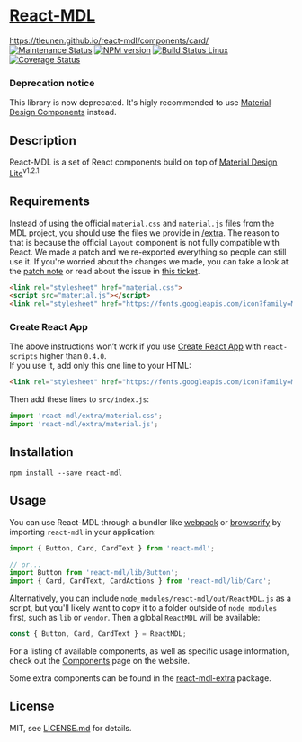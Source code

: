 # [React-MDL][react-mdl-url]
https://tleunen.github.io/react-mdl/components/card/
[![Maintenance Status][status-image]][status-url] [![NPM version][npm-image]][npm-url] [![Build Status Linux][circleci-image]][circleci-url] [![Coverage Status][coverage-image]][coverage-url]

### Deprecation notice

This library is now deprecated. It's higly recommended to use [Material Design Components](https://github.com/material-components/material-components-web) instead.

## Description

React-MDL is a set of React components build on top of [Material Design Lite][google-mdl-url]<sup>v1.2.1</sup>

## Requirements
Instead of using the official `material.css` and `material.js` files from the MDL project, you should use the files we provide in [/extra](/extra/). The reason to that is because the official `Layout` component is not fully compatible with React. We made a patch and we re-exported everything so people can still use it.
If you're worried about the changes we made, you can take a look at the [patch note](/extra/layout-patch.diff) or read about the issue in [this ticket](https://github.com/google/material-design-lite/issues/1356).

```html
<link rel="stylesheet" href="material.css">
<script src="material.js"></script>
<link rel="stylesheet" href="https://fonts.googleapis.com/icon?family=Material+Icons">
```

### Create React App

The above instructions won’t work if you use [Create React App](https://github.com/facebookincubator/create-react-app) with `react-scripts` higher than `0.4.0`.  
If you use it, add only this one line to your HTML:

```html
<link rel="stylesheet" href="https://fonts.googleapis.com/icon?family=Material+Icons">
```

Then add these lines to `src/index.js`:

```js
import 'react-mdl/extra/material.css';
import 'react-mdl/extra/material.js';
```

## Installation

`npm install --save react-mdl`


## Usage

You can use React-MDL through a bundler like [webpack][webpack-url] or [browserify][browserify-url] by importing `react-mdl` in your application:

```js
import { Button, Card, CardText } from 'react-mdl';

// or...
import Button from 'react-mdl/lib/Button';
import { Card, CardText, CardActions } from 'react-mdl/lib/Card';
```

Alternatively, you can include `node_modules/react-mdl/out/ReactMDL.js` as a script, but you'll likely want to copy it to a folder outside of `node_modules` first, such as `lib` or `vendor`. Then a global `ReactMDL` will be available:

```js
const { Button, Card, CardText } = ReactMDL;
```

For a listing of available components, as well as specific usage information, check out the [Components][react-mdl-components-url] page on the website.

Some extra components can be found in the [react-mdl-extra](https://github.com/HriBB/react-mdl-extra) package.

## License

MIT, see [LICENSE.md](/LICENSE.md) for details.

[react-mdl-url]: https://react-mdl.github.io/react-mdl/
[google-mdl-url]: https://github.com/google/material-design-lite

[status-image]: https://img.shields.io/maintenance/yes/2016.svg
[status-url]: https://github.com/react-mdl/react-mdl

[npm-image]: https://img.shields.io/npm/v/react-mdl.svg
[npm-url]: https://www.npmjs.com/package/react-mdl

[circleci-image]: https://img.shields.io/circleci/project/react-mdl/react-mdl/master.svg
[circleci-url]: https://circleci.com/gh/react-mdl/react-mdl

[coverage-image]: https://codecov.io/gh/react-mdl/react-mdl/branch/master/graph/badge.svg
[coverage-url]: https://codecov.io/gh/react-mdl/react-mdl

[react-mdl-components-url]: https://react-mdl.github.io/react-mdl/components/
[webpack-url]: https://webpack.github.io/
[browserify-url]: http://browserify.org/
